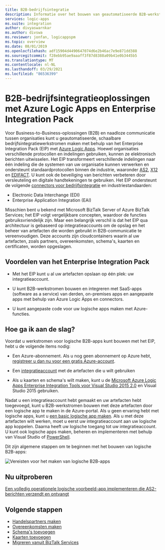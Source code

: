 ```yaml
---
title: B2B-bedrijfsintegratie
description: Informatie over het bouwen van geautomatiseerde B2B-werkstromen voor bedrijfsintegratie met behulp van Azure Logic Apps en Enterprise Integration Pack
services: logic-apps
ms.suite: integration
author: divyaswarnkar
ms.author: divswa
ms.reviewer: jonfan, logicappspm
ms.topic: overview
ms.date: 08/01/2019
ms.openlocfilehash: adf15904d4490647074d6e2b46ac7e9e871dd388
ms.sourcegitcommit: f28ebb95ae9aaaff3f87d8388a09b41e0b3445b5
ms.translationtype: MT
ms.contentlocale: nl-NL
ms.lasthandoff: 03/29/2021
ms.locfileid: "86536399"
---
```

# <a name="b2b-enterprise-integration-solutions-with-azure-logic-apps-and-enterprise-integration-pack"></a>B2B-bedrijfsintegratieoplossingen met Azure Logic Apps en Enterprise Integration Pack

Voor Business-to-Business-oplossingen (B2B) en naadloze communicatie tussen organisaties kunt u geautomatiseerde, schaalbare bedrijfsintegratiewerkstromen maken met behulp van het Enterprise Integration Pack (EIP) met [Azure Logic Apps](../logic-apps/logic-apps-overview.md). Hoewel organisaties verschillende protocollen en indelingen gebruiken, kunnen ze elektronisch berichten uitwisselen. Het EIP transformeert verschillende indelingen naar één indeling die de systemen van uw organisatie kunnen verwerken en ondersteunt standaardprotocollen binnen de industrie, waaronder [AS2](../logic-apps/logic-apps-enterprise-integration-as2.md), [X12](logic-apps-enterprise-integration-x12.md) en [EDIFACT](../logic-apps/logic-apps-enterprise-integration-edifact.md). U kunt ook de beveiliging van berichten verbeteren door versleuteling en digitale handtekeningen te gebruiken. Het EIP ondersteunt de volgende [connectors voor bedrijfsintegratie](../connectors/apis-list.md#integration-account-connectors) en industriestandaarden:

* Electronic Data Interchange (EDI)
* Enterprise Application Integration (EAI)

Misschien bent u bekend met Microsoft BizTalk Server of Azure BizTalk Services; het EIP volgt vergelijkbare concepten, waardoor de functies gebruiksvriendelijk zijn. Maar een belangrijk verschil is dat het EIP qua architectuur is gebaseerd op integratieaccounts om de opslag en het beheer van artefacten die worden gebruikt in B2B-communicatie te vereenvoudigen. Deze accounts zijn cloudcontainers waarin al uw artefacten, zoals partners, overeenkomsten, schema's, kaarten en certificaten, worden opgeslagen. 

## <a name="why-use-the-enterprise-integration-pack"></a>Voordelen van het Enterprise Integration Pack

* Met het EIP kunt u al uw artefacten opslaan op één plek: uw integratieaccount.

* U kunt B2B-werkstromen bouwen en integreren met SaaS-apps (software as a service) van derden, on-premises apps en aangepaste apps met behulp van Azure Logic Apps en connectors.

* U kunt aangepaste code voor uw logische apps maken met Azure-functies.

## <a name="how-do-i-get-started"></a>Hoe ga ik aan de slag?

Voordat u werkstromen voor logische B2B-apps kunt bouwen met het EIP, hebt u de volgende items nodig:

* Een Azure-abonnement. Als u nog geen abonnement op Azure hebt, [registreer u dan nu voor een gratis Azure-account](https://azure.microsoft.com/free/).

* Een [integratieaccount](../logic-apps/logic-apps-enterprise-integration-create-integration-account.md) met de artefacten die u wilt gebruiken

* Als u kaarten en schema's wilt maken, kunt u de [Microsoft Azure Logic Apps Enterprise Integration Tools voor Visual Studio 2015 2.0](https://aka.ms/vsmapsandschemas) en Visual Studio 2015 gebruiken.

Nadat u een integratieaccount hebt gemaakt en uw artefacten hebt toegevoegd, kunt u B2B-werkstromen bouwen met deze artefacten door een logische app te maken in de Azure-portal. Als u geen ervaring hebt met logische apps, kunt u [een basic logische app maken](../logic-apps/quickstart-create-first-logic-app-workflow.md). Als u met deze artefacten wilt werken, moet u eerst uw integratieaccount aan uw logische app koppelen. Daarna heeft uw logische toegang tot uw integratieaccount. U kunt ook logische apps maken, beheren en implementeren met behulp van Visual Studio of [PowerShell](/powershell/module/az.logicapp).

Dit zijn algemene stappen om te beginnen met het bouwen van logische B2B-apps:

![Vereisten voor het maken van logische B2B-apps](./media/logic-apps-enterprise-integration-overview/overview.png)  

## <a name="try-now"></a>Nu uitproberen

[Een volledig operationele logische voorbeeld-app implementeren die AS2-berichten verzendt en ontvangt](https://github.com/Azure/azure-quickstart-templates/tree/master/201-logic-app-as2-send-receive)

## <a name="next-steps"></a>Volgende stappen

* [Handelspartners maken](logic-apps-enterprise-integration-partners.md)
* [Overeenkomsten maken](../logic-apps/logic-apps-enterprise-integration-agreements.md)
* [Schema's toevoegen](logic-apps-enterprise-integration-schemas.md)
* [Kaarten toevoegen](../logic-apps/logic-apps-enterprise-integration-maps.md)
* [Migreren vanuit BizTalk Services](../logic-apps/logic-apps-move-from-mabs.md)
